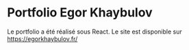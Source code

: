 # Portfolio Egor Khaybulov
Le portfolio a été réalisé sous React.
Le site est disponible sur https://egorkhaybulov.fr/
